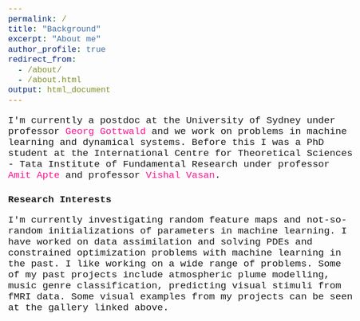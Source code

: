 ```yaml
---
permalink: /
title: "Background"
excerpt: "About me"
author_profile: true
redirect_from: 
  - /about/
  - /about.html
output: html_document
---
```


<style type="text/css">
  * {
  font-family: Consolas, Menlo, Monaco, Lucida Console, "Liberation Mono", "DejaVu Sans Mono", "Bitstream Vera Sans Mono", "Courier New", monospace, serif;
  }
  h1{
    font-size: 1em;
    font-family: Consolas, Menlo, Monaco, Lucida Console, "Liberation Mono", "DejaVu Sans Mono", "Bitstream Vera Sans Mono", "Courier New", monospace, serif;
  }
  body{
    font-size: 1.2em;
  }
  a:link {
    color: deeppink;
    background-color: transparent;
    text-decoration: none;
  }

  a:visited {
    color: deeppink;
    background-color: transparent;
    text-decoration: none;
  }
</style>

I'm currently a postdoc at the University of Sydney under professor [Georg Gottwald](https://www.maths.usyd.edu.au/u/gottwald/) and we work on problems in machine learning and dynamical systems. Before this I was a PhD student at the International Centre for Theoretical Sciences - Tata Institute of Fundamental Research under professor [Amit Apte](https://www.iiserpune.ac.in/research/department/data-science/people/faculty/regular-faculty/amit-apte/359) and professor [Vishal Vasan](https://www.icts.res.in/people/vishal-vasan).

# Research Interests
I'm currently investigating random feature maps and not-so-random initializations of parameters in machine learning. I have worked on data assimilation and solving PDEs and constrained optimization problems with machine learning in the past. I like working on a wide range of problems. Some of my past projects include atmospheric plume modelling, music genre classification, predicting visual stimuli from fMRI data. Some visual examples from my projects can be seen at the gallery linked above.




